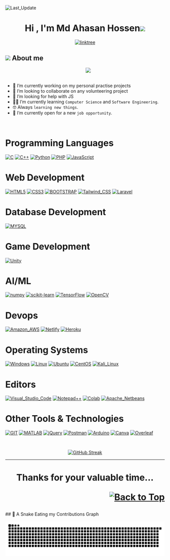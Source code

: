 <div id="Top"></div>

![Last_Update](https://img.shields.io/github/last-commit/Ahasanhossen/Ahasanhossen?logo=github&style=for-the-badge&label=last%20update)<br>

<h1 align="center">Hi , I'm Md Ahasan Hossen<img src="https://media.giphy.com/media/hvRJCLFzcasrR4ia7z/giphy.gif" width="35"></h1>
<p align="center">
<!--   <a href="https://komarev.com/ghpvc" target="_blank"><img src="https://komarev.com/ghpvc/?username=Ahasanhossen&style=for-the-badge" alt="github" title='Profile Views'></a> -->
  <a href='https://linktr.ee/Ahasanhossen' target="_blank"><img src='https://img.shields.io/badge/Connect with Me-yellow?logo=linktree&style=for-the-badge' alt='linktree' title='All Social Links'></a>
  <!-- [![Linktree](https://img.shields.io/badge/Connect_with_Me-yellow?style=for-the-badge)](https://linktr.ee/Ahasanhossen) -->
</p>

<!--
**Ahasanhossen/Ahasanhossen** is a ✨ _special_ ✨ repository because its `README.md` (this file) appears on your GitHub profile.

-->
## <picture><img src = "https://github.com/7oSkaaa/7oSkaaa/blob/main/Images/about_me.gif?raw=true" width = 50px></picture> About me

<picture> <img align="right" src="https://github.com/7oSkaaa/7oSkaaa/blob/main/Images/Right_Side.gif?raw=true" width = 250px></picture>

<br><br>

  
- 🔭 I’m currently working on my personal practise projects
- 👯 I’m looking to collaborate on any volunteering project 
- 🤔 I’m looking for help with JS 
- :student: I’m currently learning `Computer Science` and `Software Engineering`.
- :nerd_face: Always `learning new things`.
- :thinking: I’m currently open for a new `job opportunity`.

<br>

# Programming Languages

[![C](https://img.shields.io/badge/C-00599C?style=for-the-badge&logo=c)]()
[![C++](https://img.shields.io/badge/C%2B%2B-004482?style=for-the-badge&logo=c%2B%2B)]()
[![Python](https://img.shields.io/badge/Python-FFE66D?style=for-the-badge&logo=python)](https://www.python.org/)
[![PHP](https://img.shields.io/badge/PHP-2D2D2D?style=for-the-badge&logo=php)](https://www.php.net/)
[![JavaScript](https://img.shields.io/badge/JavaScript-2F302E?style=for-the-badge&logo=javascript)]()
<!-- [![C-Sharp](https://img.shields.io/badge/C%23-239120?style=for-the-badge&logo=c-sharp)]() -->
<!-- [![Java](https://img.shields.io/badge/Java-ED8B00?style=for-the-badge&logo=oracle)](https://www.java.com/en/) -->

# Web Development

[![HTML5](https://img.shields.io/badge/HTML5-00A4E9?style=for-the-badge&logo=html5)](https://www.w3.org/html)
[![CSS3](https://img.shields.io/badge/CSS3-1572B6?style=for-the-badge&logo=css3)](https://www.w3.org/Style/CSS/)
[![BOOTSTRAP](https://img.shields.io/badge/Bootstrap-290648?style=for-the-badge&logo=bootstrap)](https://getbootstrap.com/)
[![Tailwind_CSS](https://img.shields.io/badge/Tailwind_CSS-12192B?style=for-the-badge&logo=tailwind-css)]()
[![Laravel](https://img.shields.io/badge/laravel-22191A.svg?style=for-the-badge&logo=laravel)](https://laravel.com/)
<!-- [![Django](https://img.shields.io/badge/Django-092E20?style=for-the-badge&logo=django)]() -->

# Database Development

[![MYSQL](https://img.shields.io/badge/MySQL-E38C00?style=for-the-badge&logo=mysql)](https://www.mysql.com/)

# Game Development

[![Unity](https://img.shields.io/badge/Unity-100000?style=for-the-badge&logo=unity)]()

<!-- # Mobile App Development -->


# AI/ML

[![numpy](https://img.shields.io/badge/NumPy-013243?style=for-the-badge&logo=numpy)](https://numpy.org/)
[![scikit-learn](https://img.shields.io/badge/scikit_learn-B6D3D1?style=for-the-badge&logo=scikitlearn)](https://scikit-learn.org/)
[![TensorFlow](https://img.shields.io/badge/TensorFlow-3A485E?style=for-the-badge&logo=tensorflow)]()
[![OpenCV](https://img.shields.io/badge/OpenCV-4A66FF?style=for-the-badge&logo=opencv)](https://opencv.org/)

# Devops

[![Amazon_AWS](https://img.shields.io/badge/Amazon_WEB_SERVICES-232F3E?style=for-the-badge&logo=amazon-aws)]()
[![Netlify](https://img.shields.io/badge/Netlify-0A2022?style=for-the-badge&logo=netlify)]()
[![Heroku](https://img.shields.io/badge/Heroku-430098?style=for-the-badge&logo=heroku)]()

# Operating Systems 

[![Windows](https://img.shields.io/badge/Windows-0078D6?style=for-the-badge&logo=windows)](https://www.microsoft.com/)
[![Linux](https://img.shields.io/badge/Linux-000000?style=for-the-badge&logo=linux)](https://www.linux.org/)
[![Ubuntu](https://img.shields.io/badge/Ubuntu-333333?style=for-the-badge&logo=ubuntu)](https://ubuntu.com/)
[![CentOS](https://img.shields.io/badge/Cent%20OS-262577?style=for-the-badge&logo=CentOS)](https://www.centos.org/)
[![Kali_Linux](https://img.shields.io/badge/Kali_Linux-27394F?style=for-the-badge&logo=kali-linux)](https://www.kali.org/)

# Editors

[![Visual_Studio_Code](https://img.shields.io/badge/Visual_Studio_Code-203367?style=for-the-badge&logo=visual%20studio%20code)](https://code.visualstudio.com/)
[![Notepad++](https://img.shields.io/badge/Notepad++-1F2023.svg?style=for-the-badge&logo=notepad%2B%2B)](https://notepad-plus-plus.org/)
[![Colab](https://img.shields.io/badge/Colab-525252?style=for-the-badge&logo=googlecolab)](https://colab.research.google.com/)
[![Apache_Netbeans](https://img.shields.io/badge/apache%20netbeans-9D073B?style=for-the-badge&logo=apache%20netbeans%20IDE)](https://netbeans.apache.org/)

# Other Tools & Technologies

[![GIT](https://img.shields.io/badge/Git-202124?style=for-the-badge&logo=git)](https://git-scm.com/)
[![MATLAB](https://img.shields.io/badge/MATLAB-2F74A8?style=for-the-badge&logo=wolframmathematica)](https://www.mathworks.com/)
[![jQuery](https://img.shields.io/badge/jQuery-0769AD?style=for-the-badge&logo=jquery)](https://jquery.com/)
[![Postman](https://img.shields.io/badge/Postman-00FFFF?style=for-the-badge&logo=postman)](https://www.postman.com/)
[![Arduino](https://img.shields.io/badge/Arduino-E9665F?style=for-the-badge&logo=Arduino)](https://www.arduino.cc/)
[![Canva](https://img.shields.io/badge/Canva-7325E1.svg?&style=for-the-badge&logo=Canva)]()
[![Overleaf](https://img.shields.io/badge/Overleaf-74736A?style=for-the-badge&logo=Overleaf)](https://www.overleaf.com/)
<!-- [![Material_UI](https://img.shields.io/badge/Material_UI-4C2E9E?style=for-the-badge&logo=mui)]() -->
<!-- [![Name]()]() -->
<br>

<p align="center">
  <a href='https://git.io/streak-stats'><img src='https://github-readme-streak-stats.herokuapp.com?user=Ahasanhossen&theme=blue-green&mode=weekly' alt='GitHub Streak' title='GitHub Streak'></a>
</p>
<!--   <a href="https://stardev.io/developers/Ahasanhossen"><img src="https://stardev.io/developers/Ahasanhossen/badge/languages/country.svg" alt="Check out Ahasanhossen&apos;s profile on stardev.io" title='Stardev badge'/></a> -->
<hr>

<h1 align="center">
 Thanks for your valuable time...
  <p align="right">
  <a href='#Top'><img src='https://img.shields.io/badge/Back to Top-orange?style=flat' alt='Back to Top' title='Back to Top'></a>
  </p>
</h1>
## 🐍 A Snake Eating my Contributions Graph
	
<p align = "center">
	<img src = "https://github.com/7oSkaaa/7oSkaaa/blob/output/github-contribution-grid-snake.svg?" alt = "Snake Game"/>
</p>
